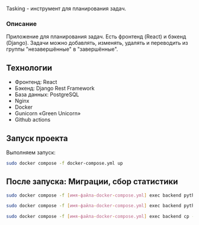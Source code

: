 Tasking - инструмент для планирования задач.

### Описание
Приложение для планирования задач. Есть фронтенд (React)
и бэкенд (Django). Задачи можно добавлять, изменять, удалять
и переводить из группы "незавершённые" в "завершённые".

## Технологии

- Фронтенд: React
- Бэкенд: Django Rest Framework
- База данных: PostgreSQL
- Nginx
- Docker
- Gunicorn «Green Unicorn»
- Github actions

## Запуск проекта

Выполняем запуск:

```bash
sudo docker compose -f docker-compose.yml up
```

## После запуска: Миграции, сбор статистики



```bash
sudo docker compose -f [имя-файла-docker-compose.yml] exec backend python manage.py migrate

sudo docker compose -f [имя-файла-docker-compose.yml] exec backend python manage.py collectstatic

sudo docker compose -f [имя-файла-docker-compose.yml] exec backend cp -r /app/collected_static/. /backend_static/static/
```
